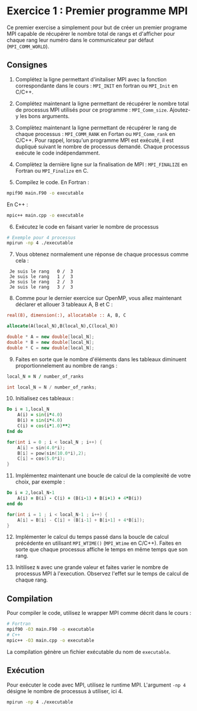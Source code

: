 # Exercice 1 : Premier programme MPI

Ce premier exercise a simplement pour but de créer un premier programe MPI
capable de récupérer le nombre total de rangs et d'afficher pour chaque rang leur numéro dans le communicateur par défaut (`MPI_COMM_WORLD`).

## Consignes

1. Complétez la ligne permettant d'initaliser MPI avec la fonction correspondante dans le cours : `MPI_INIT` en fortran ou `MPI_Init` en C/C++.

2. Complétez maintenant la ligne permettant de récupérer le nombre total de processus MPI utilisés pour ce programme : `MPI_Comm_size`. Ajoutez-y les bons arguments.

3. Complètez maintenant la ligne permettant de récupérer le rang de chaque processus : `MPI_COMM_RANK` en Fortan ou `MPI_Comm_rank` en C/C++.
   Pour rappel, lorsqu'un programme MPI est exécuté, il est dupliqué suivant le nombre de processus demandé.
   Chaque processus exécute le code indépendamment.

4. Complètez la dernière ligne sur la finalisation de MPI : `MPI_FINALIZE` en Fortran ou `MPI_Finalize` en C.

5. Compilez le code.
En Fortran :
```bash
mpif90 main.F90 -o executable
```
En C++ :
```bash
mpic++ main.cpp -o executable
```

6. Exécutez le code en faisant varier le nombre de processus

```bash
# Exemple pour 4 processus
mpirun -np 4 ./executable
```

7. Vous obtenez normalement une réponse de chaque processus comme cela :

```
 Je suis le rang   0 /  3
 Je suis le rang   1 /  3
 Je suis le rang   2 /  3
 Je suis le rang   3 /  3

```

8. Comme pour le dernier exercice sur OpenMP, vous allez maintenant déclarer et allouer 3 tableaux A, B et C :

```fortran
real(8), dimension(:), allocatable :: A, B, C

allocate(A(local_N),B(local_N),C(local_N))
```

```C++
double * A = new double[local_N];
double * B = new double[local_N];
double * C = new double[local_N];
```

9. Faites en sorte que le nombre d'éléments dans les tableaux diminuent proportionnelement au nombre de rangs :
```fortran
local_N = N / number_of_ranks
```

```C++
int local_N = N / number_of_ranks;
```

10. Initialisez ces tableaux :
```fortran
Do i = 1,local_N
    A(i) = sin(i*4.0)
    B(i) = sin(i*4.0)
    C(i) = cos(i*1.0)**2
End do
```

```C++
for(int i = 0 ; i < local_N ; i++) {
    A[i] = sin(4.0*i);
    B[i] = pow(sin(10.0*i),2);
    C[i] = cos(5.0*i);
}
```

11. Implémentez maintenant une boucle de calcul de la complexité de votre choix, par exemple :
```fortran
Do i = 2,local_N-1
    A(i) = B(i) - C(i) + (B(i-1) + B(i+1) + 4*B(i))
end do
```

```C++
for(int i = 1 ; i < local_N-1 ; i++) {
    A[i] = B[i] - C[i] + (B[i-1] + B[i+1] + 4*B[i]);
}
```

12. Implémenter le calcul du temps passé dans la boucle de calcul précédente en utilisant `MPI_WTIME()` (`MPI_Wtime` en C/C++).
Faites en sorte que chaque processus affiche le temps en même temps que son rang.

13. Initilisez `N` avec une grande valeur et faites varier le nombre de processus MPI à l'execution.
Observez l'effet sur le temps de calcul de chaque rang.

## Compilation

Pour compiler le code, utilisez le wrapper MPI comme décrit dans le cours :

```bash
# Fortran
mpif90 -O3 main.F90 -o executable
# C++
mpic++ -O3 main.cpp -o executable
```

La compilation génère un fichier exécutable du nom de `executable`.

## Exécution

Pour exécuter le code avec MPI, utilisez le runtime MPI.
L'argument `-np 4` désigne le nombre de processus à utiliser, ici 4.

```bash
mpirun -np 4 ./executable
